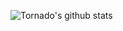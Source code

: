 ![Tornado's github stats](https://github-readme-stats.vercel.app/api?username=im2rnado&show_icons=true&theme=radical)
